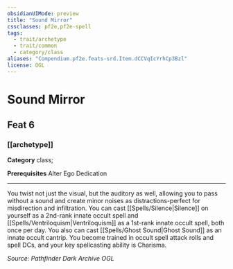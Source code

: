 ```yaml
---
obsidianUIMode: preview
title: "Sound Mirror"
cssclasses: pf2e,pf2e-spell
tags:
  - trait/archetype
  - trait/common
  - category/class
aliases: "Compendium.pf2e.feats-srd.Item.dCCVqIcYrhCp3Bzl"
license: OGL
---
```

# Sound Mirror
## Feat 6
### [[archetype]]

**Category** class; 



**Prerequisites** Alter Ego Dedication
* * *
You twist not just the visual, but the auditory as well, allowing you to pass without a sound and create minor noises as distractions-perfect for misdirection and infiltration. You can cast [[Spells/Silence|Silence]] on yourself as a 2nd-rank innate occult spell and [[Spells/Ventriloquism|Ventriloquism]] as a 1st-rank innate occult spell, both once per day. You also can cast [[Spells/Ghost Sound|Ghost Sound]] as an innate occult cantrip. You become trained in occult spell attack rolls and spell DCs, and your key spellcasting ability is Charisma.

*Source: Pathfinder Dark Archive*
*OGL*